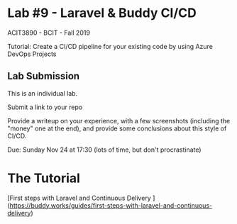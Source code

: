 # Lab #9 - Laravel &amp; Buddy CI/CD
ACIT3890 - BCIT - Fall 2019

Tutorial: Create a CI/CD pipeline for your existing code by using Azure DevOps Projects

## Lab Submission

This is an individual lab.

Submit a link to your repo

Provide a writeup on your experience, with a few screenshots (including the "money"
one at the end), and provide some conclusions about this style of CI/CD.

Due: Sunday Nov 24 at 17:30 (lots of time, but don't procrastinate)



# The Tutorial

[First steps with Laravel and Continuous Delivery ]
(https://buddy.works/guides/first-steps-with-laravel-and-continuous-delivery)

